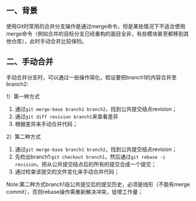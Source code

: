 ## 一、背景

使用Git时常用的合并分支操作是通过merge命令，但是某些情况下不适合使用merge命令（例如合并的目标分支已经重构的面目全非，有些模块甚至都移到其他仓库），此时手动合并比较保险。

## 二、手动合并

手动合并分支时，可以通过一些操作简化，假设要把branch1的内容合并至branch2:

1）第一种方式

1. 通过`git merge-base branch1 branch2`，找到公共提交结点revision；
2. 通过`git diff revision branch1`来查看差异
3. 根据差异来手动合并代码；

2）第二种方式

1. 通过`git merge-base branch1 branch2`，找到公共提交结点revision；
2. 先检出branch1:`git checkout branch1`，然后通过`git rebase -i revision`，把从公共提交结点后的所有的提交合成一个提交；
3. 通过检查该提交的文件变化来手动合并代码；

Note:第二种方式branch1自公共提交后的提交历史，必须是线形（不能有merge commit），否则rebase操作需重新解决冲突，徒增工作量；
